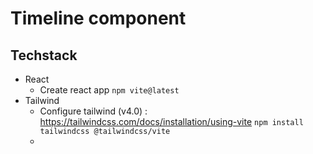 # Timeline component

## Techstack 
- React
    - Create react app
    `npm vite@latest`
- Tailwind
    - Configure tailwind (v4.0) : https://tailwindcss.com/docs/installation/using-vite
    `npm install tailwindcss @tailwindcss/vite`
    -
